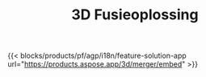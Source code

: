 ﻿---
title: 3D Fusieoplossing 
weight: 7730
url: /nl/merger
limit: 
description: Voeg FBX, OBJ, STL, DAE, GLTF en meer samen met één 3D bestand in een ondersteunde indeling
widgetUrl: http://localhost:5000/3d/merger/embed
---
{{< blocks/products/pf/agp/i18n/feature-solution-app url="https://products.aspose.app/3d/merger/embed" >}} 

